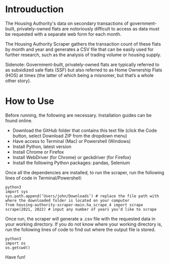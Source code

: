 # Introuduction
The Housing Authority's data on secondary transactions of government-built, privately-owned flats are notoriously difficult to access as data must be requested with a separate web form for each month.

The Housing Authority Scraper gathers the transaction count of these flats by month and year and generates a CSV file that can be easily used for further research, such as the analysis of trading volume or housing supply.

Sidenote: Government-built, privately-owned flats are typically referred to as subsidized sale flats (SSF) but also referred to as Home Ownership Flats (HOS) at times (the latter of which being a misnomer, but that’s a whole other story). 

# How to Use
Before running, the following are necessary. Installation guides can be found online.
- Download the GitHub folder that contains this text file (click the Code button, select Download ZIP from the dropdown menu)
- Have access to Terminal (Mac) or Powershell (Windows)
- Install Python, latest version
- Install Chrome or Firefox
- Install WebDriver (for Chrome) or geckdriver (for Firefox)
- Install the following Python packages: pandas, Selenium

Once all the dependencies are installed, to run the scraper, run the following lines of code in Terminal/Powershell:
```
python3 
import sys 
sys.path.append(‘Users/john/Downloads’) # replace the file path with where the downloaded folder is located on your computer
from housing-authority-scraper-main.ha_scrape_4 import scrape
scrape(2021, 2022) # input any number of years you’d like to scrape
```

Once run, the scraper will generate a .csv file with the requested data in your working directory. If you do not know where your working directory is, run the following lines of code to find out where the output file is stored.
```
python3
import os
os.getcwd()
```

Have fun!
